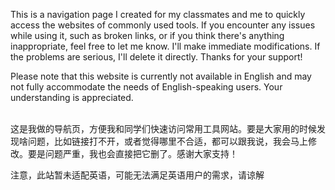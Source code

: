 This is a navigation page I created for my classmates and me to quickly access the websites of commonly used tools. If you encounter any issues while using it, such as broken links, or if you think there's anything inappropriate, feel free to let me know. I'll make immediate modifications. If the problems are serious, I'll delete it directly. Thanks for your support!<p font-style="bold">Please note that this website is currently not available in English and may not fully accommodate the needs of English-speaking users. Your understanding is appreciated.<p> </br>这是我做的导航页，方便我和同学们快速访问常用工具网站。要是大家用的时候发现啥问题，比如链接打不开，或者觉得哪里不合适，都可以跟我说，我会马上修改。要是问题严重，我也会直接把它删了。感谢大家支持！<p font-style="bold">注意，此站暂未适配英语，可能无法满足英语用户的需求，请谅解<p>

